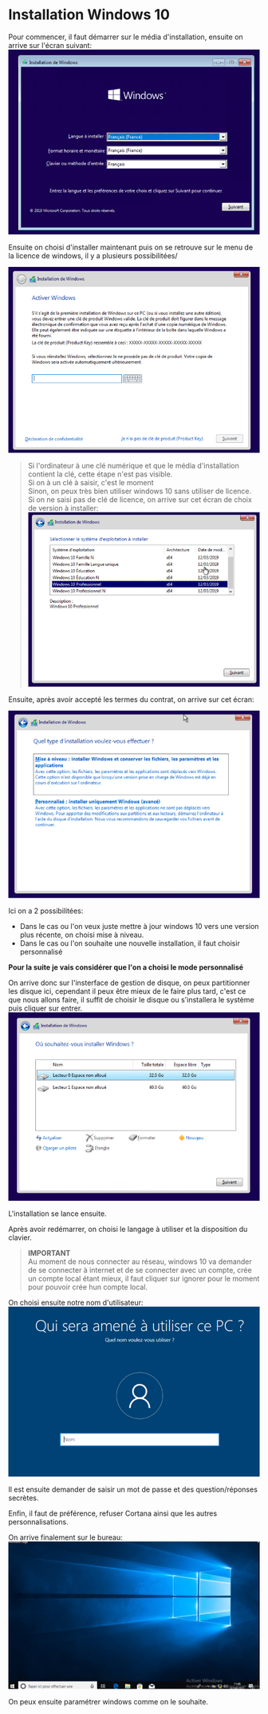 # Installation Windows 10


Pour commencer, il faut démarrer sur le média d'installation, ensuite on arrive sur l'écran suivant:
![](images/installationWindows10/1-langage.png)

Ensuite on choisi d'installer maintenant puis on se retrouve sur le menu de la licence de windows, il y a plusieurs possibilitées/

![](images/installationWindows10/2-cle.png)

> Si l'ordinateur à une clé numérique et que le média d'installation contient la clé, cette étape n'est pas visible.  
> Si on à un clé à saisir, c'est le moment  
> Sinon, on peux très bien utiliser windows 10 sans utiliser de licence.  
> Si on ne saisi pas de clé de licence, on arrive sur cet écran de choix de version à installer:
>![](images/installationWindows10/3-Choixversion.png)

Ensuite, après avoir accepté les termes du contrat, on arrive sur cet écran:  

![](images/installationWindows10/4-choixinstalloumaj.png)

Ici on a 2 possibilitées:
 - Dans le cas ou l'on veux juste mettre à jour windows 10 vers une version plus récente, on choisi mise à niveau.  
 - Dans le cas ou l'on souhaite une nouvelle installation, il faut choisir personnalisé


**Pour la suite je vais considérer que l'on a choisi le mode personnalisé**

On arrive donc sur l'insterface de gestion de disque, on peux partitionner les disque ici, cependant il peux être mieux de le faire plus tard, c'est ce que nous allons faire, il suffit de choisir le disque ou s'installera le système puis cliquer sur entrer.
![](images/installationWindows10/5-gestiondisque.png)

L'installation se lance ensuite.

Après avoir redémarrer, on choisi le langage à utiliser et la disposition du clavier.

> **IMPORTANT**  
> Au moment de nous connecter au réseau, windows 10 va demander de se connecter à internet et de se connecter avec un compte, crée un compte local étant mieux, il faut cliquer sur ignorer pour le moment pour pouvoir crée hun compte local.


On choisi ensuite notre nom d'utilisateur:
![](images/installationWindows10/6-nomutilisateur.png)


Il est ensuite demander de saisir un mot de passe et des question/réponses secrètes.

Enfin, il faut de préférence, refuser Cortana ainsi que les autres personnalisations.


On arrive finalement sur le bureau:
![](images/installationWindows10/7-bureau.png)


On peux ensuite paramétrer windows comme on le souhaite.